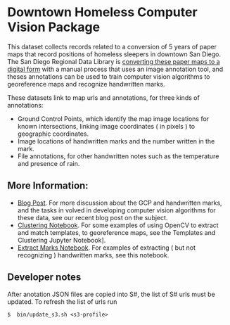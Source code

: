 # Downtown Homeless Computer Vision Package

This dataset collects records related to a conversion of 5 years of paper maps
that record positions of homeless sleepers in downtown San Diego. The San Diego
Regional Data Library is [converting these paper maps to a digital
form](http://downtown-homelessness.sandiegodata.org/) with a manual process that
uses an image annotation tool, and theses annotations can be used to train
computer vision algorithms to georeference maps and recognize handwritten marks.

These datasets link to map urls and annotations, for three kinds of annotations:

* Ground Control Points, which identify the map image locations for known intersections, linking image coordinates ( in pixels ) to geographic coordinates.
* Image locations of handwritten marks and the number written in the mark.
* File annotations, for other handwritten notes such as the temperature and presence of rain. 

## More Information:

* [Blog Post](https://www.sandiegodata.org/2019/09/computer-vision-for-greater-good/). For more discussion about the GCP and handwritten marks, and the tasks in volved
in developing computer vision algorithms for these data, see our recent blog
post on the subject.
* [Clustering Notebook](https://nbviewer.jupyter.org/github/sandiegodata-projects/homelessness/blob/master/datasets/sandiegodata.org-downtown_cv/notebooks/Template%20Matching%20Clusters.ipynb). For some examples of using OpenCV to extract and match templates, to georeference maps, see the Templates and Clustering Jupyter Notebook].
* [Extract Marks Notebook](https://nbviewer.jupyter.org/github/sandiegodata-projects/homelessness/blob/master/datasets/sandiegodata.org-downtown_cv/notebooks/Extract%20Marks.ipynb). For examples of extracting ( but not recognizing ) handwritten marks, see this notebook. 


## Developer notes

After anotation JSON files are copied into S#, the list of S# urls must be
updated. To refresh the list of urls run

    $  bin/update_s3.sh <s3-profile>

